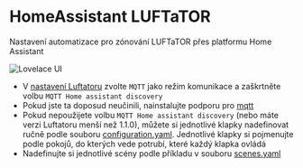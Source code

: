 # HomeAssistant LUFTaTOR

Nastavení automatizace pro zónování LUFTaTOR přes platformu Home Assistant

![Lovelace UI](../imgs/luftator-homeassistant.png)

- V [nastavení Luftatoru](../README.md) zvolte `MQTT` jako režim komunikace a zaškrtněte volbu `MQTT Home assistant discovery`
- Pokud jste ta doposud neučinili, nainstalujte podporu pro [mqtt](../../homeassistant/addons/mosquitto)
- Pokud nepoužijete volbu `MQTT Home assistant discovery` (nebo máte verzi Luftatoru menší než 1.1.0), můžete si jednotlivé klapky nadefinovat ručně podle souboru [configuration.yaml](configuration.yaml). Jednotlivé klapky si pojmenujte podle pokojů, do kterých vede potrubí, které každý klapka ovládá
- Nadefinujte si jednotlivé scény podle příkladu v souboru [scenes.yaml](scenes.yaml)
